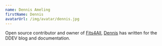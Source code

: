 ```yaml
---
name: Dennis Ameling
firstName: Dennis
avatarUrl: /img/avatar/dennis.jpg
---
```


Open source contributor and owner of [Fits4All](https://github.com/fits4all), [Dennis](https://twitter.com/dennisameling) has written for the DDEV blog and documentation.
